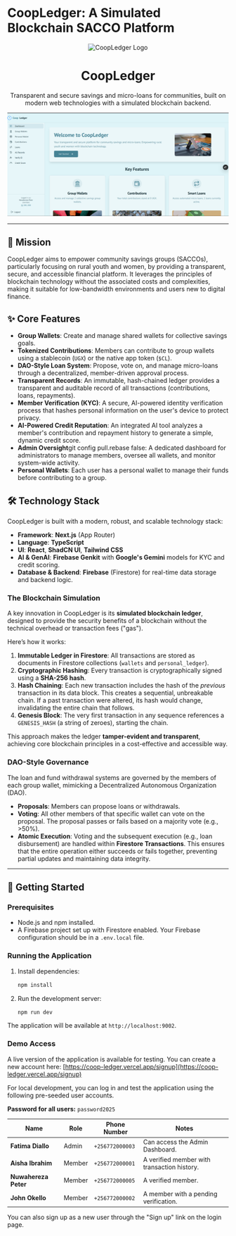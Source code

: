 # CoopLedger: A Simulated Blockchain SACCO Platform

<p align="center">
  <img src="/public/icon.svg" alt="CoopLedger Logo" width="120">
</p>

<h1 align="center">CoopLedger</h1>

<p align="center">
  Transparent and secure savings and micro-loans for communities, built on modern web technologies with a simulated blockchain backend.
</p>

<p align="center">
  <img src="/public/Screenshot .png" alt="CoopLedger Dashboard Screenshot">
</p>


---

## 🚀 Mission

CoopLedger aims to empower community savings groups (SACCOs), particularly focusing on rural youth and women, by providing a transparent, secure, and accessible financial platform. It leverages the principles of blockchain technology without the associated costs and complexities, making it suitable for low-bandwidth environments and users new to digital finance.

## ✨ Core Features

- **Group Wallets**: Create and manage shared wallets for collective savings goals.
- **Tokenized Contributions**: Members can contribute to group wallets using a stablecoin (`UGX`) or the native app token (`$CL`).
- **DAO-Style Loan System**: Propose, vote on, and manage micro-loans through a decentralized, member-driven approval process.
- **Transparent Records**: An immutable, hash-chained ledger provides a transparent and auditable record of all transactions (contributions, loans, repayments).
- **Member Verification (KYC)**: A secure, AI-powered identity verification process that hashes personal information on the user's device to protect privacy.
- **AI-Powered Credit Reputation**: An integrated AI tool analyzes a member's contribution and repayment history to generate a simple, dynamic credit score.
- **Admin Oversight**git config pull.rebase false: A dedicated dashboard for administrators to manage members, oversee all wallets, and monitor system-wide activity.
- **Personal Wallets**: Each user has a personal wallet to manage their funds before contributing to a group.

## 🛠️ Technology Stack

CoopLedger is built with a modern, robust, and scalable technology stack:

- **Framework**: **Next.js** (App Router)
- **Language**: **TypeScript**
- **UI**: **React**, **ShadCN UI**, **Tailwind CSS**
- **AI & GenAI**: **Firebase Genkit** with **Google's Gemini** models for KYC and credit scoring.
- **Database & Backend**: **Firebase** (Firestore) for real-time data storage and backend logic.

### The Blockchain Simulation

A key innovation in CoopLedger is its **simulated blockchain ledger**, designed to provide the security benefits of a blockchain without the technical overhead or transaction fees ("gas").

Here’s how it works:
1.  **Immutable Ledger in Firestore**: All transactions are stored as documents in Firestore collections (`wallets` and `personal_ledger`).
2.  **Cryptographic Hashing**: Every transaction is cryptographically signed using a **SHA-256 hash**.
3.  **Hash Chaining**: Each new transaction includes the hash of the *previous* transaction in its data block. This creates a sequential, unbreakable chain. If a past transaction were altered, its hash would change, invalidating the entire chain that follows.
4.  **Genesis Block**: The very first transaction in any sequence references a `GENESIS_HASH` (a string of zeroes), starting the chain.

This approach makes the ledger **tamper-evident and transparent**, achieving core blockchain principles in a cost-effective and accessible way.

### DAO-Style Governance

The loan and fund withdrawal systems are governed by the members of each group wallet, mimicking a Decentralized Autonomous Organization (DAO).
- **Proposals**: Members can propose loans or withdrawals.
- **Voting**: All other members of that specific wallet can vote on the proposal. The proposal passes or fails based on a majority vote (e.g., >50%).
- **Atomic Execution**: Voting and the subsequent execution (e.g., loan disbursement) are handled within **Firestore Transactions**. This ensures that the entire operation either succeeds or fails together, preventing partial updates and maintaining data integrity.

---

## 🚀 Getting Started

### Prerequisites
- Node.js and npm installed.
- A Firebase project set up with Firestore enabled. Your Firebase configuration should be in a `.env.local` file.

### Running the Application
1. Install dependencies:
   ```bash
   npm install
   ```
2. Run the development server:
   ```bash
   npm run dev
   ```
The application will be available at `http://localhost:9002`.

### Demo Access

A live version of the application is available for testing. You can create a new account here:
[https://coop-ledger.vercel.app/signup](https://coop-ledger.vercel.app/signup)

For local development, you can log in and test the application using the following pre-seeded user accounts.

**Password for all users:** `password2025`

| Name              | Role   | Phone Number     | Notes                                   |
| ----------------- | ------ | ---------------- | --------------------------------------- |
| **Fatima Diallo** | Admin  | `+256772000003`  | Can access the Admin Dashboard.         |
| **Aisha Ibrahim** | Member | `+256772000001`  | A verified member with transaction history. |
| **Nuwahereza Peter** | Member | `+256772000005` | A verified member.                       |
| **John Okello**   | Member | `+256772000002`  | A member with a pending verification.   |

You can also sign up as a new user through the "Sign up" link on the login page.

